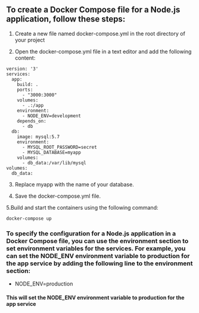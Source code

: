 ## To create a Docker Compose file for a Node.js application, follow these steps:

1. Create a new file named docker-compose.yml in the root directory of your project

2. Open the docker-compose.yml file in a text editor and add the following content:
```
version: '3'
services:
  app:
    build: .
    ports:
      - "3000:3000"
    volumes:
      - .:/app
    environment:
      - NODE_ENV=development
    depends_on:
      - db
  db:
    image: mysql:5.7
    environment:
      - MYSQL_ROOT_PASSWORD=secret
      - MYSQL_DATABASE=myapp
    volumes:
      - db_data:/var/lib/mysql
volumes:
  db_data:
```

3. Replace myapp with the name of your database.

4. Save the docker-compose.yml file.

5.Build and start the containers using the following command:
```
docker-compose up
```



### To specify the configuration for a Node.js application in a Docker Compose file, you can use the environment section to set environment variables for the services. For example, you can set the NODE_ENV environment variable to production for the app service by adding the following line to the environment section:

- NODE_ENV=production

#### This will set the NODE_ENV environment variable to production for the app service